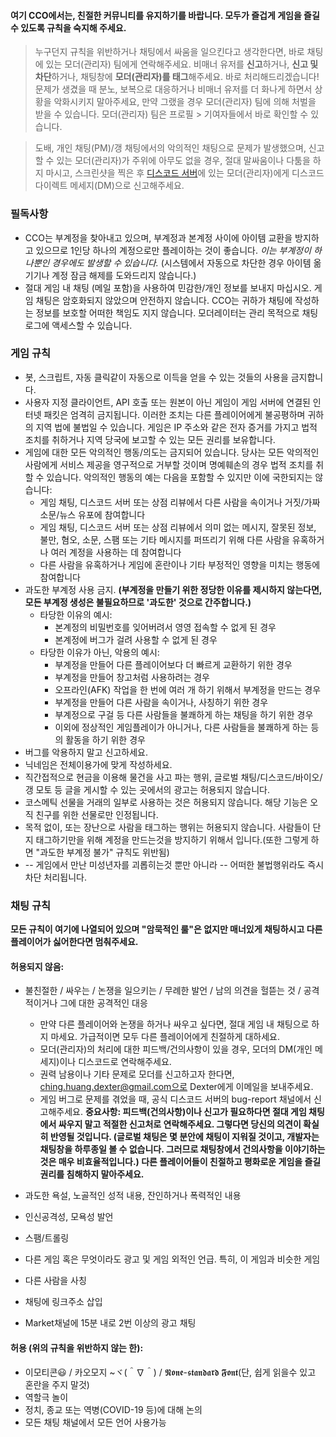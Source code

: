 

#### 여기 CCO에서는, 친절한 커뮤니티를 유지하기를 바랍니다. 모두가 즐겁게 게임을 즐길 수 있도록 규칙을 숙지해 주세요.

> 누구던지 규칙을 위반하거나 채팅에서 싸움을 일으킨다고 생각한다면, 바로 채팅에 있는 모더(관리자) 팀에게 연락해주세요. 비매너 유저를 **신고**하거나, **신고 및 차단**하거나, 채팅창에 **모더(관리자)를 태그**해주세요. 바로 처리해드리겠습니다! 문제가 생겼을 때 분노, 보복으로 대응하거나 비매너 유저를 더 화나게 하면서 상황을 악화시키지 말아주세요, 만약 그랬을 경우 모더(관리자) 팀에 의해 처벌을 받을 수 있습니다. 모더(관리자) 팀은 프로필 > 기여자들에서 바로 확인할 수 있습니다. 

> 도배, 개인 채팅(PM)/갱 채팅에서의 악의적인 채팅으로 문제가 발생했으며, 신고할 수 있는 모더(관리자)가 주위에 아무도 없을 경우, 절대 말싸움이나 다툼을 하지 마시고, 스크린샷을 찍은 후 [디스코드 서버](https://discord.gg/JREx8xz)에 있는 모더(관리자)에게 디스코드 다이렉트 메세지(DM)으로 신고해주세요.
 
### 필독사항
* CCO는 부계정을 찾아내고 있으며, 부계정과 본계정 사이에 아이템 교환을 방지하고 있으므로 1인당 하나의 계정으로만 플레이하는 것이 좋습니다. *이는 부계정이 하나뿐인 경우에도 발생할 수 있습니다.* (시스템에서 자동으로 차단한 경우 아이템 옮기기나 계정 잠금 해제를 도와드리지 않습니다.)
* 절대 게임 내 채팅 (메일 포함)을 사용하여 민감한/개인 정보를 보내지 마십시오. 게임 채팅은 암호화되지 않았으며 안전하지 않습니다. CCO는 귀하가 채팅에 작성하는 정보를 보호할 어떠한 책임도 지지 않습니다. 모더레이터는 관리 목적으로 채팅 로그에 액세스할 수 있습니다.

### 게임 규칙
* 봇, 스크립트, 자동 클릭같이 자동으로 이득을 얻을 수 있는 것들의 사용을 금지합니다.
* 사용자 지정 클라이언트, API 호출 또는 원본이 아닌 게임이 게임 서버에 연결된 인터넷 패킷은 엄격히 금지됩니다. 이러한 조치는 다른 플레이어에게 불공평하며 귀하의 지역 법에 불법일 수 있습니다. 게임은 IP 주소와 같은 전자 증거를 가지고 법적 조치를 취하거나 지역 당국에 보고할 수 있는 모든 권리를 보유합니다.
* 게임에 대한 모든 악의적인 행동/의도는 금지되어 있습니다. 당사는 모든 악의적인 사람에게 서비스 제공을 영구적으로 거부할 것이며 명예훼손의 경우 법적 조치를 취할 수 있습니다. 악의적인 행동의 예는 다음을 포함할 수 있지만 이에 국한되지는 않습니다:
    * 게임 채팅, 디스코드 서버 또는 상점 리뷰에서 다른 사람을 속이거나 거짓/가짜 소문/뉴스 유포에 참여합니다
    * 게임 채팅, 디스코드 서버 또는 상점 리뷰에서 의미 없는 메시지, 잘못된 정보, 불만, 혐오, 소문, 스팸 또는 기타 메시지를 퍼뜨리기 위해 다른 사람을 유혹하거나 여러 계정을 사용하는 데 참여합니다
    * 다른 사람을 유혹하거나 게임에 혼란이나 기타 부정적인 영향을 미치는 행동에 참여합니다
* 과도한 부계정 사용 금지. **(부계정을 만들기 위한 정당한 이유를 제시하지 않는다면, 모든 부계정 생성은 불필요하므로 '과도한' 것으로 간주합니다.)**
    * 타당한 이유의 예시:
      * 본계정의 비밀번호를 잊어버려서 영영 접속할 수 없게 된 경우
      * 본계정에 버그가 걸려 사용할 수 없게 된 경우
    * 타당한 이유가 아닌, 악용의 예시:  
      * 부계정을 만들어 다른 플레이어보다 더 빠르게 교환하기 위한 경우
      * 부계정을 만들어 창고처럼 사용하려는 경우
      * 오프라인(AFK) 작업을 한 번에 여러 개 하기 위해서 부계정을 만드는 경우
      * 부계정을 만들어 다른 사람을 속이거나, 사칭하기 위한 경우
      * 부계정으로 구걸 등 다른 사람들을 불쾌하게 하는 채팅을 하기 위한 경우
      * 이외에 정상적인 게임플레이가 아니거나, 다른 사람들을 불쾌하게 하는 등의 활동을 하기 위한 경우 
* 버그를 악용하지 말고 신고하세요.
* 닉네임은 전체이용가에 맞게 작성하세요.
* 직간접적으로 현금을 이용해 물건을 사고 파는 행위, 글로벌 채팅/디스코드/바이오/갱 모토 등 글을 게시할 수 있는 곳에서의 광고는 허용되지 않습니다.
* 코스메틱 선물을 거래의 일부로 사용하는 것은 허용되지 않습니다. 해당 기능은 오직 친구를 위한 선물로만 인정됩니다.
* 목적 없이, 또는 장난으로 사람을 태그하는 행위는 허용되지 않습니다. 사람들이 단지 태그하기만을 위해 계정을 만드는것을 방지하기 위해서 입니다.(또한 그렇게 하면 "과도한 부계정 불가" 규칙도 위반됨)
* -- 게임에서 만난 미성년자를 괴롭히는것 뿐만 아니라 -- 어떠한 불법행위라도 즉시 차단 처리됩니다. 

### 채팅 규칙
**모든 규칙이 여기에 나열되어 있으며 "암묵적인 룰"은 없지만 매너있게 채팅하시고 다른 플레이어가 싫어한다면 멈춰주세요.**
#### 허용되지 않음:
* 불친절한 / 싸우는 / 논쟁을 일으키는 / 무례한 발언 / 남의 의견을 헐뜯는 것 / 공격적이거나 그에 대한 공격적인 대응
  * 만약 다른 플레이어와 논쟁을 하거나 싸우고 싶다면, 절대 게임 내 채팅으로 하지 마세요. 가급적이면 모두 다른 플레이어에게 친절하게 대하세요.
  * 모더(관리자)의 처리에 대한 피드백/건의사항이 있을 경우, 모더의 DM(개인 메세지)이나 디스코드로 연락해주세요.
  * 권력 남용이나 기타 문제로 모더를 신고하고자 한다면, ching.huang.dexter@gmail.com으로 Dexter에게 이메일을 보내주세요.
  * 게임 버그로 문제를 겪었을 때, 공식 디스코드 서버의 bug-report 채널에서 신고해주세요.
**중요사항: 피드백(건의사항)이나 신고가 필요하다면 절대 게임 채팅에서 싸우지 말고 적절한 신고처로 연락해주세요. 그렇다면 당신의 의견이 확실히 반영될 것입니다. (글로벌 채팅은 몇 분안에 채팅이 지워질 것이고, 개발자는 채팅창을 하루종일 볼 수 없습니다. 그러므로 채팅창에서 건의사항을 이야기하는 것은 매우 비효율적입니다.) 다른 플레이어들이 친절하고 평화로운 게임을 즐길 권리를 침해하지 말아주세요.** 

* 과도한 욕설, 노골적인 성적 내용, 잔인하거나 폭력적인 내용
* 인신공격성, 모욕성 발언
* 스팸/트롤링
* 다른 게임 혹은 무엇이라도 광고 및 게임 외적인 언급. 특히, 이 게임과 비슷한 게임
* 다른 사람을 사칭
* 채팅에 링크주소 삽입
* Market채널에 15분 내로 2번 이상의 광고 채팅

#### 허용 (위의 규칙을 위반하지 않는 한):
* 이모티콘😃 / 카오모지 ~ヾ(＾∇＾) / 𝕹𝖔𝖓𝖊-𝖘𝖙𝖆𝖓𝖉𝖆𝖗𝖉 𝕱𝖔𝖓𝖙(단, 쉽게 읽을수 있고 혼란을 주지 말것)
* 역할극 놀이
* 정치, 종교 또는 역병(COVID-19 등)에 대해 논의
* 모든 채팅 채널에서 모든 언어 사용가능
